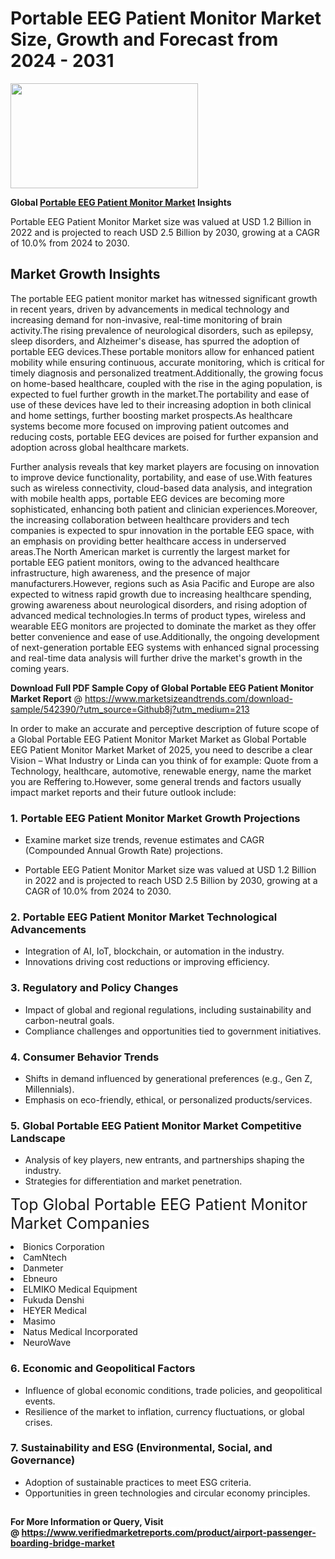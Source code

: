 <H1>Portable EEG Patient Monitor Market Size, Growth and Forecast from 2024 - 2031</H1><img class="aligncenter size-medium wp-image-584254" src="https://thirdeyenews.in/wp-content/uploads/2024/09/Global-Market-Research-300x168.jpeg" alt="" width="300" height="168" /><p><strong>Global&nbsp;<a href="https://www.marketsizeandtrends.com/download-sample/542390/?utm_source=Github8j?utm_medium=213">Portable EEG Patient Monitor Market</a> Insights</strong></p><p>Portable EEG Patient Monitor Market size was valued at USD 1.2 Billion in 2022 and is projected to reach USD 2.5 Billion by 2030, growing at a CAGR of 10.0% from 2024 to 2030.</p><p><h2>Market Growth Insights</h2> <p>The portable EEG patient monitor market has witnessed significant growth in recent years, driven by advancements in medical technology and increasing demand for non-invasive, real-time monitoring of brain activity.The rising prevalence of neurological disorders, such as epilepsy, sleep disorders, and Alzheimer's disease, has spurred the adoption of portable EEG devices.These portable monitors allow for enhanced patient mobility while ensuring continuous, accurate monitoring, which is critical for timely diagnosis and personalized treatment.Additionally, the growing focus on home-based healthcare, coupled with the rise in the aging population, is expected to fuel further growth in the market.The portability and ease of use of these devices have led to their increasing adoption in both clinical and home settings, further boosting market prospects.As healthcare systems become more focused on improving patient outcomes and reducing costs, portable EEG devices are poised for further expansion and adoption across global healthcare markets.</p> <p>Further analysis reveals that key market players are focusing on innovation to improve device functionality, portability, and ease of use.With features such as wireless connectivity, cloud-based data analysis, and integration with mobile health apps, portable EEG devices are becoming more sophisticated, enhancing both patient and clinician experiences.Moreover, the increasing collaboration between healthcare providers and tech companies is expected to spur innovation in the portable EEG space, with an emphasis on providing better healthcare access in underserved areas.The North American market is currently the largest market for portable EEG patient monitors, owing to the advanced healthcare infrastructure, high awareness, and the presence of major manufacturers.However, regions such as Asia Pacific and Europe are also expected to witness rapid growth due to increasing healthcare spending, growing awareness about neurological disorders, and rising adoption of advanced medical technologies.In terms of product types, wireless and wearable EEG monitors are projected to dominate the market as they offer better convenience and ease of use.Additionally, the ongoing development of next-generation portable EEG systems with enhanced signal processing and real-time data analysis will further drive the market's growth in the coming years.</p> <p><span class=""><strong>Download Full PDF Sample Copy of Global Portable EEG Patient Monitor Market Report</strong> @ <a href="https://www.marketsizeandtrends.com/download-sample/542390/?utm_source=Github8j?utm_medium=213" target="_blank">https://www.marketsizeandtrends.com/download-sample/542390/?utm_source=Github8j?utm_medium=213</a></span></p><p>In order to make an accurate and perceptive description of future scope of a Global&nbsp;Portable EEG Patient Monitor Market Market as Global&nbsp;Portable EEG Patient Monitor Market Market of 2025, you need to describe a clear Vision &ndash; What Industry or Linda can you think of for example: Quote from a Technology, healthcare, automotive, renewable energy, name the market you are Reffering to.However, some general trends and factors usually impact market reports and their future outlook include:</p><h3>1.&nbsp;<strong>Portable EEG Patient Monitor Market Growth Projections</strong></h3><ul><li>Examine market size trends, revenue estimates and CAGR (Compounded Annual Growth Rate) projections.</li><li><p>Portable EEG Patient Monitor Market size was valued at USD 1.2 Billion in 2022 and is projected to reach USD 2.5 Billion by 2030, growing at a CAGR of 10.0% from 2024 to 2030.</p></li></ul><h3>2.&nbsp;<strong>Portable EEG Patient Monitor Market Technological Advancements</strong></h3><ul><li>Integration of AI, IoT, blockchain, or automation in the industry.</li><li>Innovations driving cost reductions or improving efficiency.</li></ul><h3>3.&nbsp;<strong>Regulatory and Policy Changes</strong></h3><ul><li>Impact of global and regional regulations, including sustainability and carbon-neutral goals.</li><li>Compliance challenges and opportunities tied to government initiatives.</li></ul><h3>4.&nbsp;<strong>Consumer Behavior Trends</strong></h3><ul><li>Shifts in demand influenced by generational preferences (e.g., Gen Z, Millennials).</li><li>Emphasis on eco-friendly, ethical, or personalized products/services.</li></ul><h3>5.&nbsp;<strong>Global Portable EEG Patient Monitor Market Competitive Landscape</strong></h3><ul><li>Analysis of key players, new entrants, and partnerships shaping the industry.</li><li>Strategies for differentiation and market penetration.</li></ul><p data-pm-slice="1 1 []"><span style="color: inherit; font-family: inherit; font-size: 25px;">Top Global Portable EEG Patient Monitor Market Companies</span></p><div class="" data-test-id=""><p><li>Bionics Corporation</li><li> CamNtech</li><li> Danmeter</li><li> Ebneuro</li><li> ELMIKO Medical Equipment</li><li> Fukuda Denshi</li><li> HEYER Medical</li><li> Masimo</li><li> Natus Medical Incorporated</li><li> NeuroWave</li></p></div><h3>6.&nbsp;<strong>Economic and Geopolitical Factors</strong></h3><ul><li>Influence of global economic conditions, trade policies, and geopolitical events.</li><li>Resilience of the market to inflation, currency fluctuations, or global crises.</li></ul><h3>7.&nbsp;<strong>Sustainability and ESG (Environmental, Social, and Governance)</strong></h3><ul><li>Adoption of sustainable practices to meet ESG criteria.</li><li>Opportunities in green technologies and circular economy principles.</li></ul><h2><strong style="font-size: 14px;">For More Information or Query, Visit @&nbsp;</strong><a style="background-color: #ffffff; font-size: 14px;" href="https://www.marketsizeandtrends.com/report/portable-eeg-patient-monitor-market/" target="_blank">https://www.verifiedmarketreports.com/product/airport-passenger-boarding-bridge-market</a></h2>
